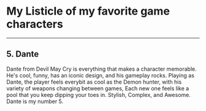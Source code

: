 # My Listicle of my favorite game characters

---

## 5. **Dante**
Dante from Devil May Cry is everything that makes a character memorable. He's cool, funny, has an iconic design, and his gameplay rocks.
Playing as Dante, the player feels everybit as cool as the Demon hunter, with his variety of weapons changing between games, Each new one feels like a pool that you keep dipping your toes in. Stylish, Complex, and Awesome. Dante is my number 5.

